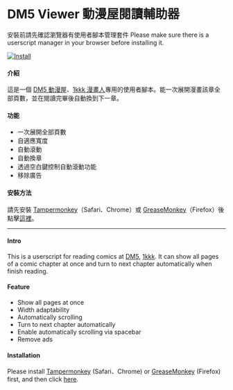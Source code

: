 # DM5 Viewer 動漫屋閱讀輔助器

安裝前請先確認瀏覽器有使用者腳本管理套件
Please make sure there is a userscript manager in your browser before installing it.

[![Install](http://i.imgur.com/NHH6Q.png)](https://github.com/emma2334/DM5-Veiwer/raw/master/DM5Viewer.user.js)

#### 介紹
這是一個 [DM5 動漫屋](https://www.dm5.com/)、[1kkk 漫畫人](https://tel.1kkk.com/)專用的使用者腳本。能一次展開漫畫該章全部頁數，並在閱讀完畢後自動換到下一章。

#### 功能
- 一次展開全部頁數
- 自適應寬度
- 自動滾動
- 自動換章
- 透過空白鍵控制自動滾動功能
- 移除廣告

#### 安裝方法
請先安裝 [Tampermonkey](http://tampermonkey.net/)（Safari、Chrome）或 [GreaseMonkey](https://addons.mozilla.org/zh-tw/firefox/addon/greasemonkey/)（Firefox）後點擊[這裡](https://github.com/emma2334/DM5-Veiwer/raw/master/DM5Viewer.user.js)。

---

#### Intro
This is a userscript for reading comics at [DM5](http://www.dm5.com/), [1kkk](https://tel.1kkk.com/). It can show all pages of a comic chapter at once and turn to next chapter automatically when finish reading.

#### Feature
- Show all pages at once
- Width adaptability
- Automatically scrolling
- Turn to next chapter automatically
- Enable automatically scrolling via spacebar
- Remove ads

#### Installation
Please install [Tampermonkey](http://tampermonkey.net/) (Safari、Chrome) or [GreaseMonkey](https://addons.mozilla.org/zh-tw/firefox/addon/greasemonkey/) (Firefox) first, and then click [here](https://github.com/emma2334/DM5-Veiwer/raw/master/DM5Viewer.user.js).